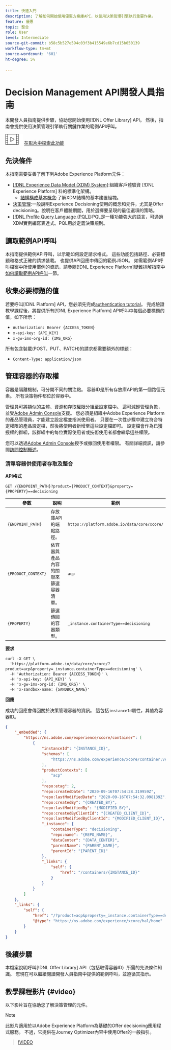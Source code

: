 ```yaml
---
title: 快速入門
description: 了解如何開始使用優惠方案庫API，以使用決策管理引擎執行重要作業。
feature: 優惠
topic: 整合
role: User
level: Intermediate
source-git-commit: b58c5b527e594c03f3b415549e6b7cd15b050139
workflow-type: tm+mt
source-wordcount: '601'
ht-degree: 5%

---
```


# Decision Management API開發人員指南

本開發人員指南提供步驟，協助您開始使用[!DNL Offer Library] API。 然後，指南會提供使用決策管理引擎執行關鍵作業的範例API呼叫。

![](../../assets/do-not-localize/how-to-video.png) [在影片中探索此功能](#video)

## 先決條件

本指南需要妥善了解下列Adobe Experience Platform元件：

* [[!DNL Experience Data Model (XDM) System]](https://experienceleague.adobe.com/docs/experience-platform/xdm/home.html?lang=zh-Hant):組織客戶體驗資 [!DNL Experience Platform] 料的標準化架構。
   * [結構構成基本概念](https://experienceleague.adobe.com/docs/experience-platform/xdm/schema/composition.html):了解XDM結構的基本建置組塊。
* [決策管理](../../../using/offers/get-started/starting-offer-decisioning.md):一般說明Experience Decisioning使用的概念和元件，尤其是Offer decisioning。說明在客戶體驗期間，用於選擇要呈現的最佳選項的策略。
* [[!DNL Profile Query Language (PQL)]](https://experienceleague.adobe.com/docs/experience-platform/segmentation/pql/overview.html):PQL是一種功能強大的語言，可通過XDM實例編寫表達式。PQL用於定義決策規則。

## 讀取範例API呼叫

本指南提供範例API呼叫，以示範如何設定請求格式。 這些功能包括路徑、必要標題和格式正確的請求裝載。 也提供API回應中傳回的範例JSON。 如需範例API呼叫檔案中所使用慣例的資訊，請參閱[!DNL Experience Platform]疑難排解指南中[如何讀取範例API呼叫](https://experienceleague.adobe.com/docs/experience-platform/landing/troubleshooting.html#how-do-i-format-an-api-request)一節。

## 收集必要標題的值

若要呼叫[!DNL Platform] API，您必須先完成[authentication tutorial](https://experienceleague.adobe.com/docs/experience-platform/landing/platform-apis/api-authentication.html)。 完成驗證教學課程後，將提供所有[!DNL Experience Platform] API呼叫中每個必要標題的值，如下所示：

* `Authorization: Bearer {ACCESS_TOKEN}`
* `x-api-key: {API_KEY}`
* `x-gw-ims-org-id: {IMS_ORG}`

所有包含裝載(POST、PUT、PATCH)的請求都需要額外的標題：

* `Content-Type: application/json`

## 管理容器的存取權

容器是隔離機制，可分開不同的關注點。 容器ID是所有存放庫API的第一個路徑元素。 所有決策物件都位於容器中。

管理員可將類似的主體、資源和存取權限分組至設定檔中。 這可減輕管理負擔，並受[Adobe Admin Console](https://adminconsole.adobe.com/)支援。 您必須是組織中Adobe Experience Platform的產品管理員，才能建立設定檔並指派使用者。 只要在一次性步驟中建立符合特定權限的產品設定檔，然後將使用者新增至這些設定檔即可。 設定檔會作為已獲授權的群組，該群組中的每位實際使用者或技術使用者都會繼承這些權限。

您可以透過[Adobe Admin Console](https://adminconsole.adobe.com/)授予或撤回使用者權限。 有關詳細資訊，請參閱[訪問控制概述](https://experienceleague.adobe.com/docs/experience-platform/access-control/home.html?lang=zh-Hant)。

### 清單容器供使用者存取及整合

**API格式**

```http
GET /{ENDPOINT_PATH}?product={PRODUCT_CONTEXT}&property={PROPERTY}==decisioning
```

| 參數 | 說明 | 範例 |
| --------- | ----------- | ------- |
| `{ENDPOINT_PATH}` | 存放庫API的端點路徑。 | `https://platform.adobe.io/data/core/xcore/` |
| `{PRODUCT_CONTEXT}` | 依容器與產品內容的關聯來篩選容器清單。 | `acp` |
| `{PROPERTY}` | 篩選傳回的容器類型。 | `_instance.containerType==decisioning` |

**要求**

```shell
curl -X GET \
  'https://platform.adobe.io/data/core/xcore/?product=acp&property=_instance.containerType==decisioning' \
  -H 'Authorization: Bearer {ACCESS_TOKEN}' \
  -H 'x-api-key: {API_KEY}' \
  -H 'x-gw-ims-org-id: {IMS_ORG}' \
  -H 'x-sandbox-name: {SANDBOX_NAME}'
```

**回應**

成功的回應會傳回關於決策管理容器的資訊。 這包括`instanceId`屬性，其值為容器ID。

```json
{
    "_embedded": {
        "https://ns.adobe.com/experience/xcore/container": [
            {
                "instanceId": "{INSTANCE_ID}",
                "schemas": [
                    "https://ns.adobe.com/experience/xcore/container;version=0.5"
                ],
                "productContexts": [
                    "acp"
                ],
                "repo:etag": 2,
                "repo:createdDate": "2020-09-16T07:54:28.319959Z",
                "repo:lastModifiedDate": "2020-09-16T07:54:32.098139Z",
                "repo:createdBy": "{CREATED_BY}",
                "repo:lastModifiedBy": "{MODIFIED_BY}",
                "repo:createdByClientId": "{CREATED_CLIENT_ID}",
                "repo:lastModifiedByClientId": "{MODIFIED_CLIENT_ID}",
                "_instance": {
                    "containerType": "decisioning",
                    "repo:name": "{REPO_NAME}",
                    "dataCenter": "{DATA_CENTER}",
                    "parentName": "{PARENT_NAME}",
                    "parentId": "{PARENT_ID}"
                },
                "_links": {
                    "self": {
                        "href": "/containers/{INSTANCE_ID}"
                    }
                }
            }
        ]
    },
    "_links": {
        "self": {
            "href": "/?product=acp&property=_instance.containerType==decisioning",
            "@type": "https://ns.adobe.com/experience/xcore/hal/home"
        }
    }
}
```

## 後續步驟

本檔案說明呼叫[!DNL Offer Library] API（包括取得容器ID）所需的先決條件知識。 您現在可以繼續閱讀開發人員指南中提供的範例呼叫，並遵循其指示。

## 教學課程影片 {#video}

以下影片旨在協助您了解決策管理的元件。

>[!NOTE]
>
>此影片適用於以Adobe Experience Platform為基礎的Offer decisioning應用程式服務。 不過，它提供在Journey Optimizer內容中使用Offer的一般指引。

>[!VIDEO](https://video.tv.adobe.com/v/329919?quality=12)
